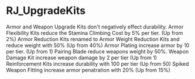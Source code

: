 # RJ_UpgradeKits

Armor and Weapon Upgrade Kits don't negatively effect durability.
Armor Flexibility Kits reduce the Stamina Climbing Cost by 5% per tier. (Up from 2%)
Armor Reduction Kits renamed to Armor Weight Reduction Kits and reduce weight with 50% (Up from 40%)
Armor Plating increase armor by 10 per tier. (Up from 1)
Pairing Blade reduce weapons weight by 50%.
Weapon Damage Kit increase weapon damage by 2 per tier (Up from 1)
Reinforcement Kits increase durability with 100 per tier (Up from 50)
Spiked Weapon Fitting increase armor penatration with 20% (Up from 15%)
